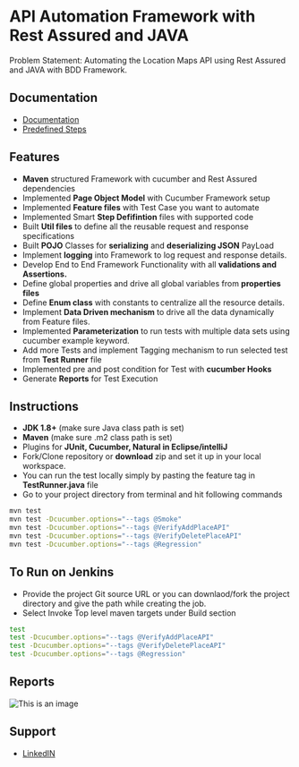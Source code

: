 
# API Automation Framework with Rest Assured and JAVA 

Problem Statement: Automating the Location Maps API using Rest Assured and JAVA with BDD Framework.




## Documentation
* [Documentation](https://rest-assured.io/)
* [Predefined Steps](https://www.guru99.com/rest-assured.html)

## Features

- **Maven** structured Framework with cucumber and Rest Assured dependencies
- Implemented **Page Object Model** with Cucumber Framework setup
- Implemented **Feature files** with Test Case you want to automate
- Implemented Smart **Step Defifintion** files with supported code
- Built **Util files** to define all the reusable request and response specifications
- Built **POJO** Classes for **serializing** and **deserializing JSON** PayLoad
- Implement **logging** into Framework to log request and response details.
- Develop End to End Framework Functionality with all **validations and Assertions.**
- Define global properties and drive all global variables from **properties files**
- Define **Enum class** with constants to centralize all the resource details.
- Implement **Data Driven mechanism** to drive all the data dynamically from Feature files.
- Implemented **Parameterization** to run tests with multiple data sets using cucumber example keyword.
- Add more Tests and implement Tagging mechanism to run selected test from **Test Runner** file
- Implemented pre and post condition for Test with **cucumber Hooks**
- Generate **Reports** for Test Execution





## Instructions

- **JDK 1.8+** (make sure Java class path is set)
- **Maven** (make sure .m2 class path is set)
- Plugins for **JUnit, Cucumber, Natural in Eclipse/intelliJ**
- Fork/Clone repository or **download** zip and set it up in your local workspace.
- You can run the test locally simply by pasting the feature tag in **TestRunner.java** file
- Go to your project directory from terminal and hit following commands
```bash
mvn test
mvn test -Dcucumber.options="--tags @Smoke"
mvn test -Dcucumber.options="--tags @VerifyAddPlaceAPI"
mvn test -Dcucumber.options="--tags @VerifyDeletePlaceAPI"
mvn test -Dcucumber.options="--tags @Regression"
```

## To Run on Jenkins
- Provide the project Git source URL or you can downlaod/fork the project directory and give the path while creating the job.
- Select Invoke Top level maven targets under Build section
```bash
test 
test -Dcucumber.options="--tags @VerifyAddPlaceAPI"
test -Dcucumber.options="--tags @VerifyDeletePlaceAPI"
test -Dcucumber.options="--tags @Regression"
```
## Reports

![This is an image](https://user-images.githubusercontent.com/46919369/229980032-113aae51-292e-4191-b12c-746ad0bb7db3.PNG)

## Support

* [LinkedIN](https://www.linkedin.com/in/sailesh-ramesh-96991b13a/)

